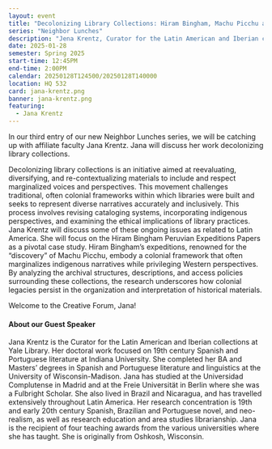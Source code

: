 ```yaml
---
layout: event
title: "Decolonizing Library Collections: Hiram Bingham, Machu Picchu and the Peruvian Expedition Papers"
series: "Neighbor Lunches"
description: "Jena Krentz, Curator for the Latin American and Iberian collections at Yale Library, discusses strategies for decolonizing library collections."
date: 2025-01-28
semester: Spring 2025
start-time: 12:45PM
end-time: 2:00PM
calendar: 20250128T124500/20250128T140000
location: HQ 532
card: jana-krentz.png
banner: jana-krentz.png
featuring:
  - Jana Krentz
---
```


In our third entry of our new Neighbor Lunches series, we will be catching up with affiliate faculty Jana Krentz. Jana will discuss her work decolonizing library collections.

Decolonizing library collections is an initiative aimed at reevaluating, diversifying, and re-contextualizing materials to include and respect marginalized voices and perspectives. This movement challenges traditional, often colonial frameworks within which libraries were built and seeks to represent diverse narratives accurately and inclusively. This process involves revising cataloging systems, incorporating indigenous perspectives, and examining the ethical implications of library practices. Jana Krentz will discuss some of these ongoing issues as related to Latin America. She will focus on the Hiram Bingham Peruvian Expeditions Papers as a pivotal case study. Hiram Bingham’s expeditions, renowned for the “discovery” of Machu Picchu, embody a colonial framework that often marginalizes indigenous narratives while privileging Western perspectives. By analyzing the archival structures, descriptions, and access policies surrounding these collections, the research underscores how colonial legacies persist in the organization and interpretation of historical materials.

Welcome to the Creative Forum, Jana!

#### About our Guest Speaker

Jana Krentz is the Curator for the Latin American and Iberian collections at Yale Library. Her doctoral work focused on 19th century Spanish and Portuguese literature at Indiana University. She completed her BA and Masters’ degrees in Spanish and Portuguese literature and linguistics at the University of Wisconsin-Madison. Jana has studied at the Universidad Complutense in Madrid and at the Freie Universität in Berlin where she was a Fulbright Scholar. She also lived in Brazil and Nicaragua, and has travelled extensively throughout Latin America. Her research concentration is 19th and early 20th century Spanish, Brazilian and Portuguese novel, and neo-realism, as well as research education and area studies librarianship. Jana is the recipient of four teaching awards from the various universities where she has taught. She is originally from Oshkosh, Wisconsin.
